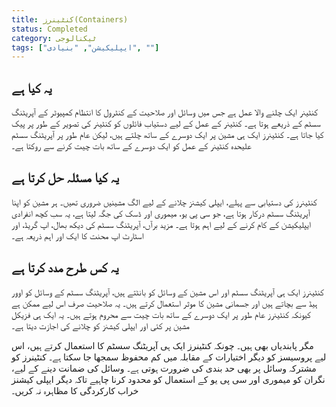 ```yaml
---
title: کنٹینرز(Containers)
status: Completed
category: ٹیکنالوجی
tags: ["ایپلیکیشن", "بنیادی", ""]
---
```


## یہ کیا ہے

کنٹینر ایک چلنے والا عمل ہے جس میں وسائل اور صلاحیت کے کنٹرول کا انتظام کمپیوٹر کے آپریٹنگ سسٹم کے ذریعے ہوتا ہے۔ کنٹینر کے عمل کے لیے دستیاب فائلوں کو کنٹینر کی تصویر کے طور پر پیک کیا جاتا ہے۔ کنٹینرز ایک ہی مشین پر ایک دوسرے کے ساتھ چلتے ہیں، لیکن عام طور پر آپریٹنگ سسٹم علیحدہ کنٹینر کے عمل کو ایک دوسرے کے ساتھ بات چیت کرنے سے روکتا ہے۔

## یہ کيا مسئلہ حل کرتا ہے

کنٹینرز کی دستیابی سے پہلے، ایپلی کیشنز چلانے کے لیے الگ مشینیں ضروری تھیں۔ ہر مشین کو اپنا آپریٹنگ سسٹم درکار ہوتا ہے، جو سی پی یو، میموری اور ڈسک کی جگہ لیتا ہے، یہ سب کچھ انفرادی ایپلیکیشن کے کام کرنے کے لیے اہم ہوتا ہے۔ مزید برآں، آپریٹنگ سسٹم کی دیکھ بھال، اپ گریڈ، اور اسٹارٹ اپ محنت کا ایک اور اہم ذریعہ ہے۔

## یہ کس طرح مدد کرتا ہے

کنٹینرز ایک ہی آپریٹنگ سسٹم اور اس مشین کے وسائل کو بانٹتے ہیں، آپریٹنگ سسٹم کے وسائل کو اوور ہیڈ سے بچاتے ہیں اور جسمانی مشین کا موثر استعمال کرتے ہیں۔ یہ صلاحیت صرف اس لیے ممکن ہے کیونکہ کنٹینرز عام طور پر ایک دوسرے کے ساتھ بات چیت سے محروم ہوتے ہیں۔ یہ ایک ہی فزیکل مشین پر کئی اور ایپلی کیشنز کو چلانے کی اجازت دیتا ہے۔

مگر پابندیاں بھی ہیں۔ چونکہ کنٹینرز ایک ہی آپریٹنگ سسٹم کا استعمال کرتے ہیں، اس لیے پروسیسز کو دیگر اختیارات کے مقابلہ میں کم محفوظ سمجھا جا سکتا ہے۔ کنٹینرز کو مشترکہ وسائل پر بھی حد بندی کی ضرورت ہوتی ہے۔ وسائل کی ضمانت دینے کے لیے، نگران کو میموری اور سی پی یو کے استعمال کو محدود کرنا چاہیے تاکہ دیگر ایپلی کیشنز خراب کارکردگی کا مظاہرہ نہ کریں۔

